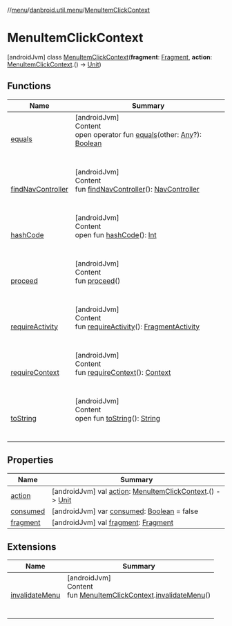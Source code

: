 //[menu](../../index.md)/[danbroid.util.menu](../index.md)/[MenuItemClickContext](index.md)



# MenuItemClickContext  
 [androidJvm] class [MenuItemClickContext](index.md)(**fragment**: [Fragment](https://developer.android.com/reference/kotlin/androidx/fragment/app/Fragment.html), **action**: [MenuItemClickContext](index.md).() -> [Unit](https://kotlinlang.org/api/latest/jvm/stdlib/kotlin/-unit/index.html))   


## Functions  
  
|  Name|  Summary| 
|---|---|
| <a name="kotlin/Any/equals/#kotlin.Any?/PointingToDeclaration/"></a>[equals](../../danbroid.util.menu.ui/-menu-item-diff-callback/index.md#%5Bkotlin%2FAny%2Fequals%2F%23kotlin.Any%3F%2FPointingToDeclaration%2F%5D%2FFunctions%2F735517279)| <a name="kotlin/Any/equals/#kotlin.Any?/PointingToDeclaration/"></a>[androidJvm]  <br>Content  <br>open operator fun [equals](../../danbroid.util.menu.ui/-menu-item-diff-callback/index.md#%5Bkotlin%2FAny%2Fequals%2F%23kotlin.Any%3F%2FPointingToDeclaration%2F%5D%2FFunctions%2F735517279)(other: [Any](https://kotlinlang.org/api/latest/jvm/stdlib/kotlin/-any/index.html)?): [Boolean](https://kotlinlang.org/api/latest/jvm/stdlib/kotlin/-boolean/index.html)  <br><br><br>
| <a name="danbroid.util.menu/MenuItemClickContext/findNavController/#/PointingToDeclaration/"></a>[findNavController](find-nav-controller.md)| <a name="danbroid.util.menu/MenuItemClickContext/findNavController/#/PointingToDeclaration/"></a>[androidJvm]  <br>Content  <br>fun [findNavController](find-nav-controller.md)(): [NavController](https://developer.android.com/reference/kotlin/androidx/navigation/NavController.html)  <br><br><br>
| <a name="kotlin/Any/hashCode/#/PointingToDeclaration/"></a>[hashCode](../../danbroid.util.menu.ui/-menu-item-diff-callback/index.md#%5Bkotlin%2FAny%2FhashCode%2F%23%2FPointingToDeclaration%2F%5D%2FFunctions%2F735517279)| <a name="kotlin/Any/hashCode/#/PointingToDeclaration/"></a>[androidJvm]  <br>Content  <br>open fun [hashCode](../../danbroid.util.menu.ui/-menu-item-diff-callback/index.md#%5Bkotlin%2FAny%2FhashCode%2F%23%2FPointingToDeclaration%2F%5D%2FFunctions%2F735517279)(): [Int](https://kotlinlang.org/api/latest/jvm/stdlib/kotlin/-int/index.html)  <br><br><br>
| <a name="danbroid.util.menu/MenuItemClickContext/proceed/#/PointingToDeclaration/"></a>[proceed](proceed.md)| <a name="danbroid.util.menu/MenuItemClickContext/proceed/#/PointingToDeclaration/"></a>[androidJvm]  <br>Content  <br>fun [proceed](proceed.md)()  <br><br><br>
| <a name="danbroid.util.menu/MenuItemClickContext/requireActivity/#/PointingToDeclaration/"></a>[requireActivity](require-activity.md)| <a name="danbroid.util.menu/MenuItemClickContext/requireActivity/#/PointingToDeclaration/"></a>[androidJvm]  <br>Content  <br>fun [requireActivity](require-activity.md)(): [FragmentActivity](https://developer.android.com/reference/kotlin/androidx/fragment/app/FragmentActivity.html)  <br><br><br>
| <a name="danbroid.util.menu/MenuItemClickContext/requireContext/#/PointingToDeclaration/"></a>[requireContext](require-context.md)| <a name="danbroid.util.menu/MenuItemClickContext/requireContext/#/PointingToDeclaration/"></a>[androidJvm]  <br>Content  <br>fun [requireContext](require-context.md)(): [Context](https://developer.android.com/reference/kotlin/android/content/Context.html)  <br><br><br>
| <a name="kotlin/Any/toString/#/PointingToDeclaration/"></a>[toString](../../danbroid.util.menu.ui/-menu-item-diff-callback/index.md#%5Bkotlin%2FAny%2FtoString%2F%23%2FPointingToDeclaration%2F%5D%2FFunctions%2F735517279)| <a name="kotlin/Any/toString/#/PointingToDeclaration/"></a>[androidJvm]  <br>Content  <br>open fun [toString](../../danbroid.util.menu.ui/-menu-item-diff-callback/index.md#%5Bkotlin%2FAny%2FtoString%2F%23%2FPointingToDeclaration%2F%5D%2FFunctions%2F735517279)(): [String](https://kotlinlang.org/api/latest/jvm/stdlib/kotlin/-string/index.html)  <br><br><br>


## Properties  
  
|  Name|  Summary| 
|---|---|
| <a name="danbroid.util.menu/MenuItemClickContext/action/#/PointingToDeclaration/"></a>[action](action.md)| <a name="danbroid.util.menu/MenuItemClickContext/action/#/PointingToDeclaration/"></a> [androidJvm] val [action](action.md): [MenuItemClickContext](index.md).() -> [Unit](https://kotlinlang.org/api/latest/jvm/stdlib/kotlin/-unit/index.html)   <br>
| <a name="danbroid.util.menu/MenuItemClickContext/consumed/#/PointingToDeclaration/"></a>[consumed](consumed.md)| <a name="danbroid.util.menu/MenuItemClickContext/consumed/#/PointingToDeclaration/"></a> [androidJvm] var [consumed](consumed.md): [Boolean](https://kotlinlang.org/api/latest/jvm/stdlib/kotlin/-boolean/index.html) = false   <br>
| <a name="danbroid.util.menu/MenuItemClickContext/fragment/#/PointingToDeclaration/"></a>[fragment](fragment.md)| <a name="danbroid.util.menu/MenuItemClickContext/fragment/#/PointingToDeclaration/"></a> [androidJvm] val [fragment](fragment.md): [Fragment](https://developer.android.com/reference/kotlin/androidx/fragment/app/Fragment.html)   <br>


## Extensions  
  
|  Name|  Summary| 
|---|---|
| <a name="danbroid.util.menu//invalidateMenu/danbroid.util.menu.MenuItemClickContext#/PointingToDeclaration/"></a>[invalidateMenu](../invalidate-menu.md)| <a name="danbroid.util.menu//invalidateMenu/danbroid.util.menu.MenuItemClickContext#/PointingToDeclaration/"></a>[androidJvm]  <br>Content  <br>fun [MenuItemClickContext](index.md).[invalidateMenu](../invalidate-menu.md)()  <br><br><br>

